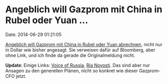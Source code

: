 Angeblich will Gazprom mit China in Rubel oder Yuan \...
========================================================

Date: 2014-06-29 01:21:05

[Angeblich will Gazprom mit China in Rubel oder Yuan
abrechnen](http://www.zerohedge.com/news/2014-06-26/gazprom-ready-drop-dollar-settle-china-contracts-yuan-or-rubles),
nicht nur in Dollar wie bisher angesagt. Sie verweisen dafür auf
Bloomberg, aber ohne Link, und ich finde da gerade die Originalmeldung
nicht.

**Update**: Einige Links: [Voice of
Russia](http://voiceofrussia.com/2014_05_13/Russia-strives-to-exclude-the-dollar-from-energy-trading-5138/),
[Ria
Novosti](http://en.ria.ru/russia/20140520/189968566/Russia-China-Plan-to-Expand-Payments-in-National-Currencies.html).
Das sind aber nur Ansagen zu den generellen Plänen, nicht so konkret wie
dieser Gazprom-CFO jetzt.
